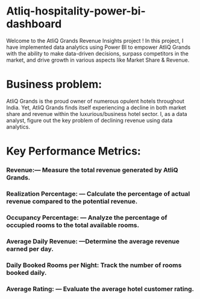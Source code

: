 # Atliq-hospitality-power-bi-dashboard

Welcome to the AtliQ Grands Revenue Insights project ! In this project, I have implemented data analytics using Power BI to empower AtliQ Grands with the ability to make data-driven decisions, surpass competitors in the market, and drive growth in various aspects like Market Share & Revenue.

# Business problem:
AtliQ Grands is the proud owner of numerous opulent hotels throughout India. Yet, AtliQ Grands finds itself experiencing a decline in both market share and revenue within the luxurious/business hotel sector. 
I, as a data analyst, figure out the key problem of declining revenue using data analytics.

# Key Performance Metrics:
### Revenue:— Measure the total revenue generated by AtliQ Grands.

### Realization Percentage:  — Calculate the percentage of actual revenue compared to the potential revenue.

###   Occupancy Percentage:   — Analyze the percentage of occupied rooms to the total available rooms.

###    Average Daily Revenue:    —Determine the average revenue earned per day.

###    Daily Booked Rooms per Night:    Track the number of rooms booked daily.

###    Average Rating:    — Evaluate the average hotel customer rating.








